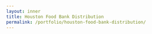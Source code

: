 ```yaml
---
layout: inner
title: Houston Food Bank Distribution
permalink: /portfolio/houston-food-bank-distribution/
---
```


